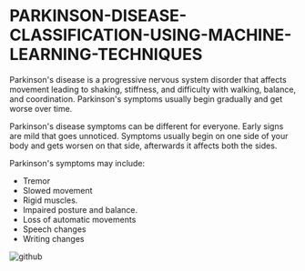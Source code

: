 # PARKINSON-DISEASE-CLASSIFICATION-USING-MACHINE-LEARNING-TECHNIQUES

Parkinson's disease is a progressive nervous system disorder that affects movement leading to shaking, stiffness, and difficulty with walking, balance, and coordination. Parkinson's symptoms usually begin gradually and get worse over time.

Parkinson's disease symptoms can be different for everyone. Early signs are mild that goes unnoticed. Symptoms usually begin on one side of your body and gets worsen on that side, afterwards it affects both the sides.

Parkinson's symptoms may include:
* Tremor
* Slowed movement
* Rigid muscles.
* Impaired posture and balance.
* Loss of automatic movements
* Speech changes
* Writing changes

![github](https://user-images.githubusercontent.com/99650506/202848383-2f8ffebd-4f7d-41ea-a25c-847d70b3a16d.png)
